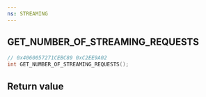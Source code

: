```yaml
---
ns: STREAMING
---
```

## GET_NUMBER_OF_STREAMING_REQUESTS

```c
// 0x4060057271CEBC89 0xC2EE9A02
int GET_NUMBER_OF_STREAMING_REQUESTS();
```


## Return value
